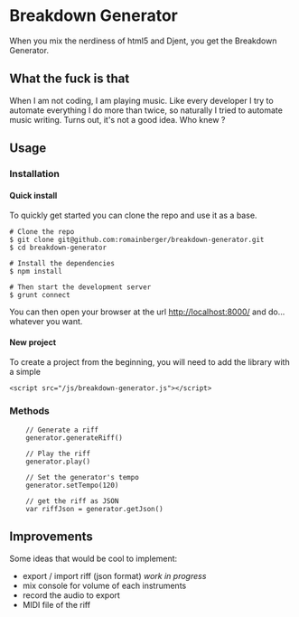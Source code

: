 # Breakdown Generator

When you mix the nerdiness of html5 and Djent, you get the Breakdown Generator.

## What the fuck is that

When I am not coding, I am playing music. Like every developer I try to automate everything I do more than twice, so naturally I tried to automate music writing. Turns out, it's not a good idea. Who knew ?

## Usage

### Installation

#### Quick install

To quickly get started you can clone the repo and use it as a base.

    # Clone the repo
    $ git clone git@github.com:romainberger/breakdown-generator.git
    $ cd breakdown-generator

    # Install the dependencies
    $ npm install

    # Then start the development server
    $ grunt connect

You can then open your browser at the url [http://localhost:8000/](http://localhost:8000/) and do... whatever you want.

#### New project

To create a project from the beginning, you will need to add the library with a simple

    <script src="/js/breakdown-generator.js"></script>

### Methods

```
    // Generate a riff
    generator.generateRiff()

    // Play the riff
    generator.play()

    // Set the generator's tempo
    generator.setTempo(120)

    // get the riff as JSON
    var riffJson = generator.getJson()
```

## Improvements

Some ideas that would be cool to implement:

* export / import riff (json format) *work in progress*
* mix console for volume of each instruments
* record the audio to export
* MIDI file of the riff
